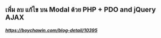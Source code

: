 ## เพิ่ม ลบ แก้ไข บน Modal ด้วย PHP + PDO and jQuery AJAX

##### https://boychawin.com/blog-detail/10395

